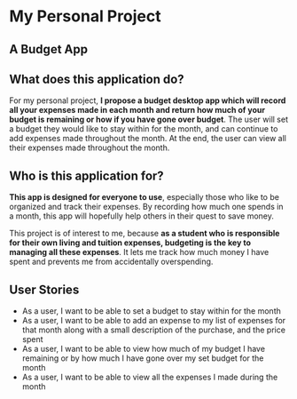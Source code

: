 # My Personal Project

## A Budget App

## What does this application do?
For my personal project, **I propose a budget desktop app which will record all your expenses made in each month and 
return how much of your budget is remaining or how if you have gone over budget**. The user will set a budget they would
like to stay within for the month, and can continue to add expenses made throughout the month. At the end, the user can 
view all their expenses made throughout the month.

## Who is this application for?
**This app is designed for everyone to use**, especially those who like to be organized and track their expenses. By 
recording how much one spends in a month, this app will hopefully help others in their quest to save money.

This project is of interest to me, because **as a student who is responsible for their own living and tuition expenses, 
budgeting is the key to managing all these expenses**. It lets me track how much money I have spent and prevents me from 
accidentally overspending. 

## User Stories
- As a user, I want to be able to set a budget to stay within for the month
- As a user, I want to be able to add an expense to my list of expenses for that month along with a small description of
  the purchase, and the price spent
- As a user, I want to be able to view how much of my budget I have remaining or by how much I have gone over my set 
  budget for the month
- As a user, I want to be able to view all the expenses I made during the month

